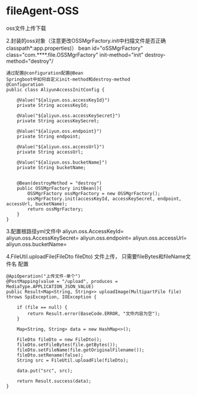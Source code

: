 # fileAgent-OSS
oss文件上传下载

2.封装的oss对象（注意更改OSSMgrFactory.init中扫描文件是否正确 classpath*:app.properties)）
    bean id="oSSMgrFactory" class="com.****.file.OSSMgrFactory" init-method="init" destroy-method="destroy"/
    
    通过配置@configuration配置@Bean
    Springboot中如何自定义init-method和destroy-method
    @Configuration
    public class AliyunAccessInitConfig {
    
        @Value("${aliyun.oss.accessKeyId}")
        private String accessKeyId;
    
        @Value("${aliyun.oss.accessKeySecret}")
        private String accessKeySecret;
    
        @Value("${aliyun.oss.endpoint}")
        private String endpoint;
    
        @Value("${aliyun.oss.accessUrl}")
        private String accessUrl;
    
        @Value("${aliyun.oss.bucketName}")
        private String bucketName;
    
    
        @Bean(destroyMethod = "destroy")
        public OSSMgrFactory initBean(){
            OSSMgrFactory ossMgrFactory = new OSSMgrFactory();
            ossMgrFactory.init(accessKeyId, accessKeySecret, endpoint, accessUrl, bucketName);
            return ossMgrFactory;
        }
    }
    
    
3.配置根路径yml文件中
    aliyun.oss.AccessKeyId=
    aliyun.oss.AccessKeySecret=
    aliyun.oss.endpoint=
    aliyun.oss.accessUrl=
    aliyun.oss.bucketName=
    
    
4.FileUtil.uploadFile(FileDto fileDto) 文件上传， 只需要fileBytes和fileName文件名
配置   


    @ApiOperation("上传文件-单个")
    @PostMapping(value = "/upload", produces = MediaType.APPLICATION_JSON_VALUE)
    public Result<Map<String, String>> uploadImage(MultipartFile file) throws SpiException, IOException {

        if (file == null) {
            return Result.error(BaseCode.ERROR, "文件内容为空");
        }

        Map<String, String> data = new HashMap<>();

        FileDto fileDto = new FileDto();
        fileDto.setFileBytes(file.getBytes());
        fileDto.setFileName(file.getOriginalFilename());
        fileDto.setRename(false);
        String src = FileUtil.uploadFile(fileDto);

        data.put("src", src);

        return Result.success(data);
    }

